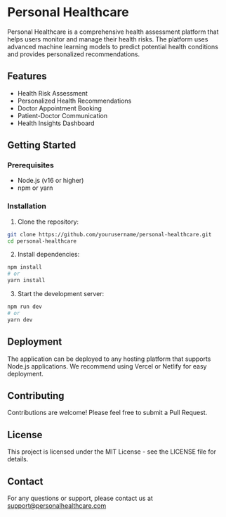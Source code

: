 # Personal Healthcare

Personal Healthcare is a comprehensive health assessment platform that helps users monitor and manage their health risks. The platform uses advanced machine learning models to predict potential health conditions and provides personalized recommendations.

## Features

- Health Risk Assessment
- Personalized Health Recommendations
- Doctor Appointment Booking
- Patient-Doctor Communication
- Health Insights Dashboard

## Getting Started

### Prerequisites

- Node.js (v16 or higher)
- npm or yarn

### Installation

1. Clone the repository:
```bash
git clone https://github.com/yourusername/personal-healthcare.git
cd personal-healthcare
```

2. Install dependencies:
```bash
npm install
# or
yarn install
```

3. Start the development server:
```bash
npm run dev
# or
yarn dev
```

## Deployment

The application can be deployed to any hosting platform that supports Node.js applications. We recommend using Vercel or Netlify for easy deployment.

## Contributing

Contributions are welcome! Please feel free to submit a Pull Request.

## License

This project is licensed under the MIT License - see the LICENSE file for details.

## Contact

For any questions or support, please contact us at support@personalhealthcare.com
